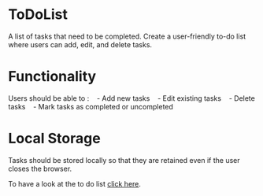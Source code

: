 # ToDoList
A list of tasks that need to be completed. Create a user-friendly to-do list where users can add, edit, and delete tasks.
# Functionality
Users should be able to :
   - Add new tasks
   - Edit existing tasks
   - Delete tasks
   - Mark tasks as completed or uncompleted
# Local Storage
Tasks should be stored locally so that they are retained even if the user closes the browser.

To have a look at the to do list [click here](https://yashasri-g.github.io/ToDoList/).
